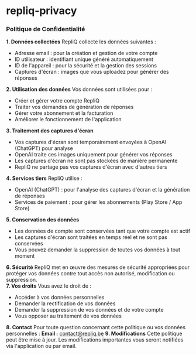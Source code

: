 # repliq-privacy
### Politique de Confidentialité
**1. Données collectées**
RepliQ collecte les données suivantes :

- Adresse email : pour la création et gestion de votre compte
- ID utilisateur : identifiant unique généré automatiquement
- ID de l'appareil : pour la sécurité et la gestion des sessions
- Captures d'écran : images que vous uploadez pour générer des réponses

**2. Utilisation des données**
Vos données sont utilisées pour :

- Créer et gérer votre compte RepliQ
- Traiter vos demandes de génération de réponses
- Gérer votre abonnement et la facturation
- Améliorer le fonctionnement de l'application

**3. Traitement des captures d'écran**

- Vos captures d'écran sont temporairement envoyées à OpenAI (ChatGPT) pour analyse
- OpenAI traite ces images uniquement pour générer vos réponses
- Les captures d'écran ne sont pas stockées de manière permanente
- RepliQ ne partage pas vos captures d'écran avec d'autres tiers

**4. Services tiers**
RepliQ utilise :

- OpenAI (ChatGPT) : pour l'analyse des captures d'écran et la génération de réponses
- Services de paiement : pour gérer les abonnements (Play Store / App Store)

**5. Conservation des données**

- Les données de compte sont conservées tant que votre compte est actif
- Les captures d'écran sont traitées en temps réel et ne sont pas conservées
- Vous pouvez demander la suppression de toutes vos données à tout moment

**6. Sécurité**
RepliQ met en œuvre des mesures de sécurité appropriées pour protéger vos données contre tout accès non autorisé, modification ou suppression. <br>
**7. Vos droits**
Vous avez le droit de :

- Accéder à vos données personnelles
- Demander la rectification de vos données
- Demander la suppression de vos données et de votre compte
- Vous opposer au traitement de vos données

**8. Contact**
Pour toute question concernant cette politique ou vos données personnelles :
**Email :** contact@repliq.be
**9. Modifications**
Cette politique peut être mise à jour. Les modifications importantes vous seront notifiées via l'application ou par email.

